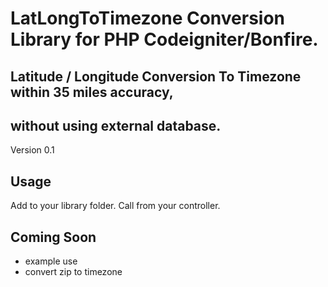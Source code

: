 # LatLongToTimezone Conversion Library for PHP Codeigniter/Bonfire.

## Latitude / Longitude Conversion To Timezone within 35 miles accuracy,
## without using external database.
 
Version 0.1

## Usage

Add to your library folder.
Call from your controller.

## Coming Soon
- example use
- convert zip to timezone
